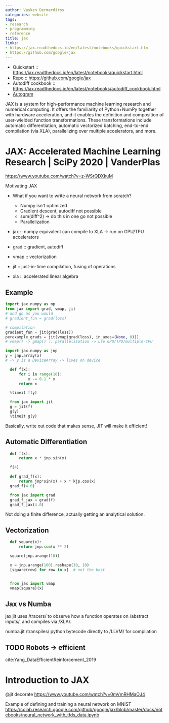 ```yaml
---
author: Vasken Dermardiros
categories: website
tags:
- research
- programming
- reference
title: jax
links:
- https://jax.readthedocs.io/en/latest/notebooks/quickstart.htm
- https://github.com/google/jax
---
```


- Quickstart :: https://jax.readthedocs.io/en/latest/notebooks/quickstart.html
- Repo :: https://github.com/google/jax
- Autodiff cookbook :: https://jax.readthedocs.io/en/latest/notebooks/autodiff_cookbook.html
- [Autogram](https://github.com/hips/autograd)

JAX is a system for high-performance machine learning research and numerical
computing. It offers the familiarity of Python+NumPy together with hardware
acceleration, and it enables the definition and composition of user-wielded
function transformations. These transformations include automatic
differentiation, automatic vectorized batching, end-to-end compilation (via
XLA), parallelizing over multiple accelerators, and more.

# JAX: Accelerated Machine Learning Research | SciPy 2020 | VanderPlas
https://www.youtube.com/watch?v=z-WSrQDXkuM

Motivating JAX
- What if you want to write a neural network from scratch?
  - Numpy isn't optimized
  - Gradient descent, autodiff not possible
  - sum(diff^2) -> do this in one go not possible
  - Parallelization

- jax :: numpy equivalent can compile to XLA -> run on GPU/TPU accelerators
- grad :: gradient, autodiff
- vmap :: vectorization
- jit :: just-in-time compilation, fusing of operations
- xla :: accelerated linear algebra

## Example
``` python
import jax.numpy as np
from jax import grad, vmap, jit
# and go as you would
# gradient_fun = grad(loss)

# compilation
gradient_fun = jit(grad(loss))
perexample_grads = jit(vmap(grad(loss), in_axes=(None, 0)))
# vmap() -> gmap() :: parallelization -> use GPU/TPU/multiple-CPU
```


``` python
import jax.numpy as jnp
y = jnp.array(x)
# -> y is a DeviceArray -> lives on device
```

``` python
  def f(x):
      for i in range(10):
          x -= 0.1 * x
      return x

  %timeit f(y)

  from jax import jit
  g = jit(f)
  g(y)
  %timeit g(y)
```

Basically, write out code that makes sense, JIT will make it efficient!

## Automatic Differentiation
``` python
  def f(x):
      return x * jnp.sin(x)

  f(4)

  def grad_f(x):
      return jnp*sin(x) + x * kjp.cos(x)
  grad_f(4.0)

  from jax import grad
  grad_f_jax = grad(f)
  grad_f_jax(4.0)
```

Not doing a finite difference, actually getting an analytical solution.

## Vectorization
``` python
  def square(x):
      return jnp.sum(x ** 2)

  square(jnp.arange(10))

  x = jnp.arange(100).reshape(10, 10)
  [square(row) for row in x]  # not the best


  from jax import vmap
  vmap(square)(x)
```

## Jax vs Numba
jax.jit uses /tracers/ to observe how a function operates on /abstract inputs/,
and compiles via /XLA/.

numba.jit /transpiles/ python bytecode directly to /LLVM/ for compilation

## TODO Robots -> efficient
cite:Yang_DataEfficientReinforcement_2019

# Introduction to JAX
@jit decorate
https://www.youtube.com/watch?v=0mVmRHMaOJ4


Example of defining and training a neural network on MNIST
https://colab.research.google.com/github/google/jax/blob/master/docs/notebooks/neural_network_with_tfds_data.ipynb